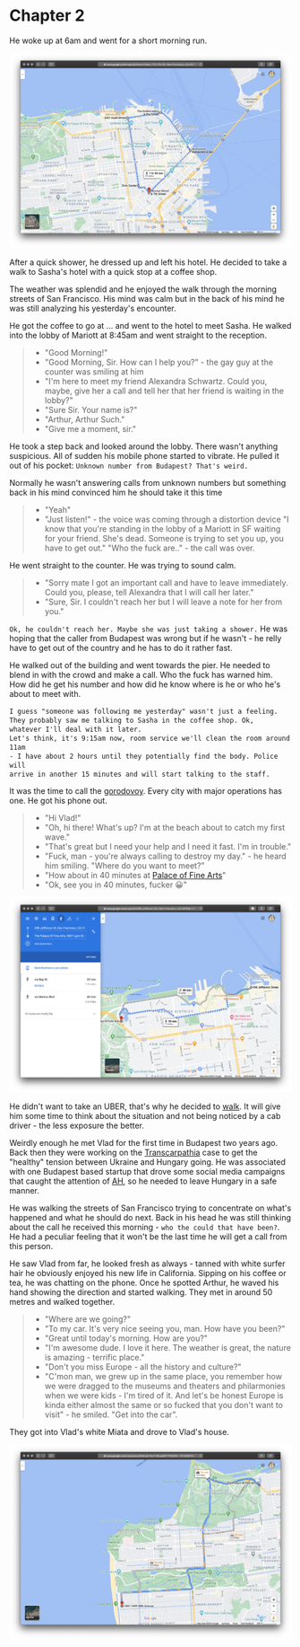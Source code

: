 # Chapter 2
He woke up at 6am and went for a short morning run.

[![SF-Morning Run](./assets/SF-MorningRun.png)](https://www.google.com/maps/dir/Good+Hotel,+112+7th+St,+San+Francisco,+CA+94103,+United+States/37.7937538,-122.3927986/37.8067123,-122.4059284/37.8048135,-122.4202621/37.7791411,-122.4151552/37.7789036,-122.4114645/@37.7969974,-122.4148977,15z/data=!4m13!4m12!1m5!1m1!1s0x8085808365424cf5:0x1bb060c1ef569508!2m2!1d-122.4109849!2d37.7789625!1m0!1m0!1m0!1m0!1m0!3e2)

After a quick shower, he dressed up and left his hotel. He decided to take
a walk to Sasha's hotel with a quick stop at a coffee shop.

The weather was splendid and he enjoyed the walk through the morning streets of San Francisco. His mind was calm but in the back of his mind he was still analyzing his yesterday's encounter.

He got the coffee to go at ... and went to the hotel to meet Sasha. He walked
into the lobby of Mariott at 8:45am and went straight to the reception.
> - "Good Morning!"
> - "Good Morning, Sir. How can I help you?" - the gay guy at the counter was
>  smiling at him
> - "I'm here to meet my friend Alexandra Schwartz. Could you, maybe, give her
> a call and tell her that her friend is waiting in the lobby?"
> - "Sure Sir. Your name is?"
> - "Arthur, Arthur Such."
> - "Give me a moment, sir."

He took a step back and looked around the lobby. There wasn't anything
suspicious. All of sudden his mobile phone started to vibrate. He pulled it out
of his pocket: `Unknown number from Budapest? That's weird.`

Normally he wasn't answering calls from unknown numbers but something back in
his mind convinced him he should take it this time
> - "Yeah"
> - "Just listen!" - the voice was coming through a distortion device
> "I know that you're standing in the lobby of a Mariott in SF waiting for your
> friend. She's dead. Someone is trying to set you up, you have to get out."
> "Who the fuck are.." - the call was over.

He went straight to the counter. He was trying to sound calm.
> - "Sorry mate I got an important call and have to leave immediately. Could
>   you, please, tell Alexandra that I will call her later."
> - "Sure, Sir. I couldn't reach her but I will leave a note for her from you."

`Ok, he couldn't reach her. Maybe she was just taking a shower.` He was hoping
that the caller from Budapest was wrong but if he wasn't - he relly have to get
out of the country and he has to do it rather fast.

He walked out of the building and went towards the pier. He needed to blend in
with the crowd and make a call.
Who the fuck has warned him. How did he get his number and how did he know where is he or who he's about to meet with.

```
I guess "someone was following me yesterday" wasn't just a feeling.
They probably saw me talking to Sasha in the coffee shop. Ok,
whatever I'll deal with it later.
Let's think, it's 9:15am now, room service we'll clean the room around 11am
- I have about 2 hours until they potentially find the body. Police will
arrive in another 15 minutes and will start talking to the staff.
```

It was the time to call the [gorodovoy](https://ru.wikipedia.org/wiki/%D0%93%D0%BE%D1%80%D0%BE%D0%B4%D0%BE%D0%B2%D0%BE%D0%B9). Every city with major operations has one. He got his phone out.

> - "Hi Vlad!"
> - "Oh, hi there! What's up? I'm at the beach about to catch my first wave."
> - "That's great but I need your help and I need it fast. I'm in trouble."
> - "Fuck, man - you're always calling to destroy my day." - he heard him
>   smiling. "Where do you want to meet?"
> - "How about in 40 minutes at [Palace of Fine Arts](https://en.wikipedia.org/wiki/Palace_of_Fine_Arts)"
> - "Ok, see you in 40 minutes, fucker 😀"

[![From Jefferson Street to Palace of Fine Arts](./assets/498-Jefferson-Str-to-Palace-of-Arts.png)](https://www.google.com/maps/dir/37.8077107,-122.4204267/37.8024925,-122.4487285/@37.8038963,-122.4433286,15z/data=!3m1!4b1!4m2!4m1!3e2)

He didn't want to take an UBER, that's why he decided to [walk](https://www.google.com/maps/dir/37.8077107,-122.4204267/37.8024925,-122.4487285/@37.8038963,-122.4433286,15z/data=!3m1!4b1!4m2!4m1!3e2). It will give him
some time to think about the situation and not being noticed by a cab driver - the less exposure the better.

Weirdly enough he met Vlad for the first time in Budapest two years ago. Back then they were working on the [Transcarpathia](https://www.euractiv.com/section/eastern-europe/news/hungary-and-ukraine-exchange-warnings-over-transcarpathia/) case to get the "healthy" tension between Ukraine and Hungary going. He was associated with one Budapest based startup that drove some social media campaigns that caught the attention of [AH](https://en.wikipedia.org/wiki/Constitution_Protection_Office), so he needed to leave Hungary in a safe manner.

He was walking the streets of San Francisco trying to concentrate on what's
happened and what he should do next. Back in his head he was still thinking
about the call he received this morning - `who the could that have been?`. He had
a peculiar feeling that it won't be the last time he will get a call from this person.

He saw Vlad from far, he looked fresh as always - tanned with white surfer hair
he obviously enjoyed his new life in California. Sipping on his coffee or tea,
he was chatting on the phone. Once he spotted Arthur, he waved his hand showing
the direction and started walking. They met in around 50 metres and walked
together.

> - "Where are we going?"
> - "To my car. It's very nice seeing you, man. How have you been?"
> - "Great until today's morning. How are you?"
> - "I'm awesome dude. I love it here. The weather is great, the nature is
>   amazing - terrific place."
> - "Don't you miss Europe - all the history and culture?"
> - "C'mon man, we grew up in the same place, you remember how we were dragged
>   to the museums and theaters and philarmonies when we were kids - I'm tired
>   of it. And let's be honest Europe is kinda either almost the same or so
>   fucked that you don't want to visit" - he smiled. "Get into the car".

They got into Vlad's white Miata and drove to Vlad's house.

[![Vlad's Home](./assets/PalaceOfArts-48thAvenue.png)](https://www.google.com/maps/dir/Palace+of+Fine+Arts,+3601+Lyon+St,+San+Francisco,+CA+94123,+Vereinigte+Staaten/1401+48th+Ave,+San+Francisco,+CA+94122,+USA/@37.7820113,-122.4955958,14z/data=!3m1!4b1!4m14!4m13!1m5!1m1!1s0x808586d510144681:0xe960db8a581aacf5!2m2!1d-122.4486055!2d37.8020068!1m5!1m1!1s0x80858796bd4ef215:0xabaaaba699627164!2m2!1d-122.5082746!2d37.7601747!3e0?authuser=2)

